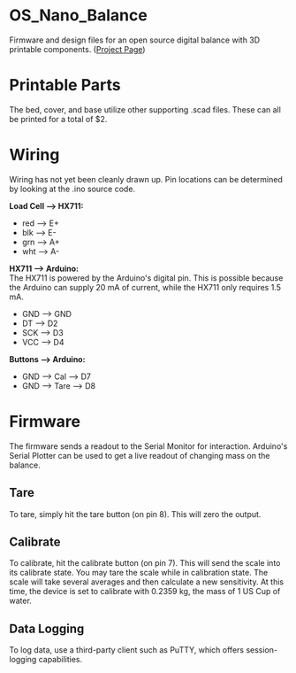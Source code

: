 # OS_Nano_Balance
Firmware and design files for an open source digital balance with 3D printable components.
([Project Page](https://www.appropedia.org/3-D_Printable_Digital_Balance))

# Printable Parts
The bed, cover, and base utilize other supporting .scad files. These can all be
printed for a total of $2. 

# Wiring
Wiring has not yet been cleanly drawn up. 
Pin locations can be determined by looking at the .ino source code.

**Load Cell --> HX711:**  
* red --> E+  
* blk --> E-  
* grn --> A+  
* wht --> A-  

**HX711 --> Arduino:**  
The HX711 is powered by the Arduino's digital pin. 
This is possible because the Arduino can supply 20 mA of current, while the 
HX711 only requires 1.5 mA. 
* GND --> GND  
* DT  --> D2  
* SCK --> D3  
* VCC --> D4  

**Buttons --> Arduino:**  
* GND --> Cal  --> D7
* GND --> Tare --> D8

# Firmware
The firmware sends a readout to the Serial Monitor for interaction.
Arduino's Serial Plotter can be used to get a live readout of changing mass on
the balance.

## Tare
To tare, simply hit the tare button (on pin 8). This will zero the output.

## Calibrate
To calibrate, hit the calibrate button (on pin 7). 
This will send the scale into its calibrate state.
You may tare the scale while in calibration state.
The scale will take several averages and then calculate a new sensitivity.
At this time, the device is set to calibrate with 0.2359 kg, the mass of 1 US Cup of water.

## Data Logging
To log data, use a third-party client such as PuTTY, which offers session-logging
capabilities.